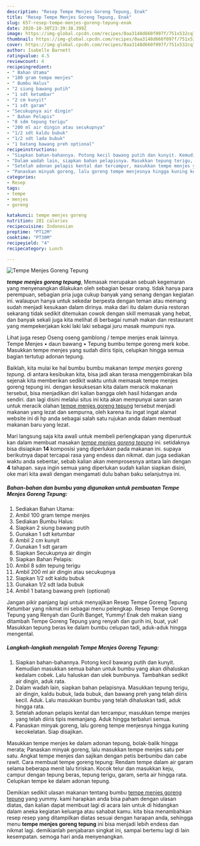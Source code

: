 ```yaml
---
description: "Resep Tempe Menjes Goreng Tepung, Enak"
title: "Resep Tempe Menjes Goreng Tepung, Enak"
slug: 657-resep-tempe-menjes-goreng-tepung-enak
date: 2020-10-30T23:39:38.399Z
image: https://img-global.cpcdn.com/recipes/0aa3148d660f097f/751x532cq70/tempe-menjes-goreng-tepung-foto-resep-utama.jpg
thumbnail: https://img-global.cpcdn.com/recipes/0aa3148d660f097f/751x532cq70/tempe-menjes-goreng-tepung-foto-resep-utama.jpg
cover: https://img-global.cpcdn.com/recipes/0aa3148d660f097f/751x532cq70/tempe-menjes-goreng-tepung-foto-resep-utama.jpg
author: Isabelle Barnett
ratingvalue: 4.5
reviewcount: 4
recipeingredient:
- " Bahan Utama"
- "100 gram tempe menjes"
- " Bumbu Halus"
- "2 siung bawang putih"
- "1 sdt ketumbar"
- "2 cm kunyit"
- "1 sdt garam"
- "Secukupnya air dingin"
- " Bahan Pelapis"
- "8 sdm tepung terigu"
- "200 ml air dingin atau secukupnya"
- "1/2 sdt kaldu bubuk"
- "1/2 sdt lada bubuk"
- "1 batang bawang preh optional"
recipeinstructions:
- "Siapkan bahan-bahannya. Potong kecil bawang putih dan kunyit. Kemudian masukkan semua bahan untuk bumbu yang akan dihaluskan kedalam cobek. Lalu haluskan dan ulek bumbunya. Tambahkan sedikit air dingin, aduk rata."
- "Dalam wadah lain, siapkan bahan pelapisnya. Masukkan tepung terigu, air dingin, kaldu bubuk, lada bubuk, dan bawang preh yang telah diiris kecil. Aduk. Lalu masukkan bumbu yang telah dihaluskan tadi, aduk hingga rata."
- "Setelah adonan pelapis kental dan tercampur, masukkan tempe menjes yang telah diiris tipis memanjang. Aduk hingga terbaluri semua."
- "Panaskan minyak goreng, lalu goreng tempe menjesnya hingga kuning kecokelatan. Siap disajikan."
categories:
- Resep
tags:
- tempe
- menjes
- goreng

katakunci: tempe menjes goreng 
nutrition: 281 calories
recipecuisine: Indonesian
preptime: "PT12M"
cooktime: "PT30M"
recipeyield: "4"
recipecategory: Lunch

---
```



![Tempe Menjes Goreng Tepung](https://img-global.cpcdn.com/recipes/0aa3148d660f097f/751x532cq70/tempe-menjes-goreng-tepung-foto-resep-utama.jpg)

<b><i>tempe menjes goreng tepung</i></b>, Memasak merupakan sebuah kegemaran yang menyenangkan dilakukan oleh sebagian besar orang. tidak hanya para perempuan, sebagian pria juga cukup banyak yang senang dengan kegiatan ini. walaupun hanya untuk sekedar berpesta dengan teman atau memang sudah menjadi kesukaan dalam dirinya. maka dari itu dalam dunia restoran sekarang tidak sedikit ditemukan cowok dengan skill memasak yang hebat, dan banyak sekali juga kita melihat di berbagai rumah makan dan restaurant yang mempekerjakan koki laki laki sebagai juru masak mumpuni nya.

Lihat juga resep Oseng oseng gamblong / tempe menjes enak lainnya. Tempe Menjes • daun bawang • Tepung bumbu tempe goreng merk kobe. Masukkan tempe menjes yang sudah diiris tipis, celupkan hingga semua bagian tertutup adonan tepung.

Baiklah, kita mulai ke hal bumbu bumbu makanan <i>tempe menjes goreng tepung</i>. di antara kesibukan kita, bisa jadi akan terasa menggembirakan bila sejenak kita memberikan sedikit waktu untuk memasak tempe menjes goreng tepung ini. dengan kesuksesan kita dalam meracik makanan tersebut, bisa menjadikan diri kalian bangga oleh hasil hidangan anda sendiri. dan lagi disini melalui situs ini kita akan mempunyai saran saran untuk meracik olahan <u>tempe menjes goreng tepung</u> tersebut menjadi makanan yang lezat dan sempurna, oleh karena itu ingat ingat alamat website ini di hp anda sebagai salah satu rujukan anda dalam membuat makanan baru yang lezat.


Mari langsung saja kita awali untuk membeli perlengkapan yang diperuntuk kan dalam membuat masakan <u><i>tempe menjes goreng tepung</i></u> ini. setidaknya bisa disiapkan <b>14</b> komposisi yang diperlukan pada makanan ini. supaya berikutnya dapat tercapai rasa yang endess dan nikmat. dan juga sediakan waktu anda sebentar, sebab kalian akan memprosesnya antara lain dengan <b>4</b> tahapan. saya ingin semua yang diperlukan sudah kalian siapkan disini, oke mari kita awali dengan mengamati dulu bahan baku selanjutnya ini.

<!--inarticleads1-->

##### Bahan-bahan dan bumbu yang digunakan untuk pembuatan Tempe Menjes Goreng Tepung:

1. Sediakan  Bahan Utama:
1. Ambil 100 gram tempe menjes
1. Sediakan  Bumbu Halus:
1. Siapkan 2 siung bawang putih
1. Gunakan 1 sdt ketumbar
1. Ambil 2 cm kunyit
1. Gunakan 1 sdt garam
1. Siapkan Secukupnya air dingin
1. Siapkan  Bahan Pelapis:
1. Ambil 8 sdm tepung terigu
1. Ambil 200 ml air dingin atau secukupnya
1. Siapkan 1/2 sdt kaldu bubuk
1. Gunakan 1/2 sdt lada bubuk
1. Ambil 1 batang bawang preh (optional)


Jangan pikir panjang lagi untuk menyajikan Resep Tempe Goreng Tepung Ketumbar yang nikmat ini sebagai menu pelengkap. Resep Tempe Goreng Tepung yang Renyah dan Gurih Banget, Yummy! Enak deh makan siang ditambah Tempe Goreng Tepung yang renyah dan gurih ini, buat, yuk! Masukkan tepung beras ke dalam bumbu celupan tadi, aduk-aduk hingga mengental. 

<!--inarticleads2-->

##### Langkah-langkah mengolah Tempe Menjes Goreng Tepung:

1. Siapkan bahan-bahannya. Potong kecil bawang putih dan kunyit. Kemudian masukkan semua bahan untuk bumbu yang akan dihaluskan kedalam cobek. Lalu haluskan dan ulek bumbunya. Tambahkan sedikit air dingin, aduk rata.
1. Dalam wadah lain, siapkan bahan pelapisnya. Masukkan tepung terigu, air dingin, kaldu bubuk, lada bubuk, dan bawang preh yang telah diiris kecil. Aduk. Lalu masukkan bumbu yang telah dihaluskan tadi, aduk hingga rata.
1. Setelah adonan pelapis kental dan tercampur, masukkan tempe menjes yang telah diiris tipis memanjang. Aduk hingga terbaluri semua.
1. Panaskan minyak goreng, lalu goreng tempe menjesnya hingga kuning kecokelatan. Siap disajikan.


Masukkan tempe menjes ke dalam adonan tepung, bolak-balik hingga merata; Panaskan minyak goreng, lalu masukkan tempe menjes satu per satu. Angkat tempe menjes dan sajikan dengan petis berbumbu dan cabe rawit. Cara membuat tempe goreng tepung: Rendam tempe dalam air garam selama beberapa menit lalu tiriskan. Kocok telur dan masukkan keju, campur dengan tepung beras, tepung terigu, garam, serta air hingga rata. Celupkan tempe ke dalam adonan tepung. 

Demikian sedikit ulasan makanan tentang bumbu <u>tempe menjes goreng tepung</u> yang yummy. kami harapkan anda bisa paham dengan ulasan diatas, dan kalian dapat membuat lagi di acara lain untuk di hidangkan dalam aneka kegiatan keluarga atau sahabat kamu. kita bisa menambahkan resep resep yang ditampilkan diatas sesuai dengan harapan anda, sehingga menu <b>tempe menjes goreng tepung</b> ini bisa menjadi lebih endess dan nikmat lagi. demikianlah penjabaran singkat ini, sampai bertemu lagi di lain kesempatan. semoga hari anda menyenangkan.
